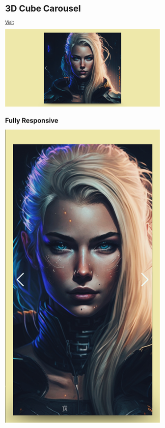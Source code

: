 # 3D Cube Carousel

<a href="https://carousel-cube-ssk.netlify.app/">Visit</a>

<p align="center">
    <img src="./images/ss1.png" />
</p>

## Fully Responsive

<p align="center">
    <img src="./images/ss2.png">
</p>
